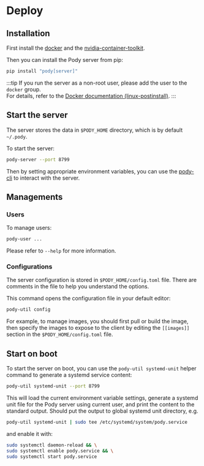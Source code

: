 # Deploy

## Installation
First install the [docker](https://docs.docker.com/) and the [nvidia-container-toolkit](https://docs.nvidia.com/datacenter/cloud-native/container-toolkit/latest/install-guide.html).

Then you can install the Pody server from pip:
```sh
pip install "pody[server]"
```

:::tip 
If you run the server as a non-root user, please add the user to the `docker` group.   
For details, refer to the [Docker documentation (linux-postinstall)](https://docs.docker.com/engine/install/linux-postinstall/#manage-docker-as-a-non-root-user).
:::

## Start the server
The server stores the data in `$PODY_HOME` directory, which is by default `~/.pody`.

To start the server:
```sh
pody-server --port 8799
```
Then by setting appropriate environment variables, 
you can use the [pody-cli](/pody-cli) to interact with the server.

## Managements

### Users
To manage users:
```sh
pody-user ...
```
Please refer to `--help` for more information.

### Configurations
The server configuration is stored in `$PODY_HOME/config.toml` file. 
There are comments in the file to help you understand the options. 

This command opens the configuration file in your default editor:
```sh
pody-util config
```

For example, to manage images, you should first pull or build the image, 
then specify the images to expose to the client by editing the `[[images]]` section in the
`$PODY_HOME/config.toml` file.

## Start on boot
To start the server on boot, you can use the `pody-util systemd-unit` helper command to generate a systemd service content:
```sh
pody-util systemd-unit --port 8799
```
This will load the current environment variable settings, 
generate a systemd unit file for the Pody server using current user, 
and print the content to the standard output.
Should put the output to global systemd unit directory, e.g. 
```sh
pody-util systemd-unit | sudo tee /etc/systemd/system/pody.service
```
and enable it with: 
```sh
sudo systemctl daemon-reload && \
sudo systemctl enable pody.service && \
sudo systemctl start pody.service
```